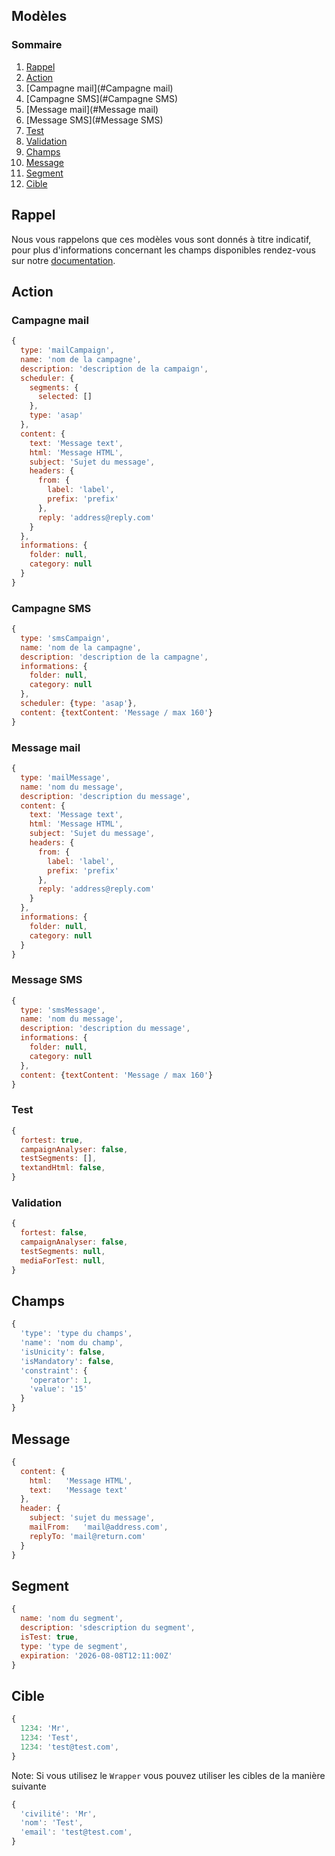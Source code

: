 ## Modèles

### Sommaire

1. [Rappel](#Rappel)
1. [Action](#Action)
  1. [Campagne mail](#Campagne mail)
  1. [Campagne SMS](#Campagne SMS)
  1. [Message mail](#Message mail)
  1. [Message SMS](#Message SMS)
  1. [Test](#Test)
  1. [Validation](#Validation)
1. [Champs](#Champs)
1. [Message](#Message)
1. [Segment](#Segment)
1. [Cible](#Cible)

## Rappel

Nous vous rappelons que ces modèles vous sont donnés à titre indicatif, pour plus d'informations concernant les champs disponibles rendez-vous sur notre [documentation](http://v8.mailperformance.com/doc/).

## Action

### Campagne mail
```javascript
{
  type: 'mailCampaign',
  name: 'nom de la campagne',
  description: 'description de la campaign',
  scheduler: {
    segments: {
      selected: []
    },
    type: 'asap'
  },
  content: {
    text: 'Message text',
    html: 'Message HTML',
    subject: 'Sujet du message',
    headers: {
      from: {
        label: 'label',
        prefix: 'prefix'
      },
      reply: 'address@reply.com'
    }
  },
  informations: {
    folder: null,
    category: null
  }
}
```
### Campagne SMS
```javascript
{
  type: 'smsCampaign',
  name: 'nom de la campagne',
  description: 'description de la campagne',
  informations: {
    folder: null,
    category: null
  },
  scheduler: {type: 'asap'},
  content: {textContent: 'Message / max 160'}
}
```
### Message mail
```javascript
{
  type: 'mailMessage',
  name: 'nom du message',
  description: 'description du message',
  content: {
    text: 'Message text',
    html: 'Message HTML',
    subject: 'Sujet du message',
    headers: {
      from: {
        label: 'label',
        prefix: 'prefix'
      },
      reply: 'address@reply.com'
    }
  },
  informations: {
    folder: null,
    category: null
  }
}
```
### Message SMS
```javascript
{
  type: 'smsMessage',
  name: 'nom du message',
  description: 'description du message',
  informations: {
    folder: null,
    category: null
  },
  content: {textContent: 'Message / max 160'}
}
```
### Test
```javascript
{
  fortest: true,
  campaignAnalyser: false,
  testSegments: [],
  textandHtml: false,
}
```
### Validation
```javascript
{
  fortest: false,
  campaignAnalyser: false,
  testSegments: null,
  mediaForTest: null,
}
```

## Champs
```javascript
{
  'type': 'type du champs',
  'name': 'nom du champ',
  'isUnicity': false,
  'isMandatory': false,
  'constraint': {
    'operator': 1,
    'value': '15'
  }
}
```
## Message
```javascript
{
  content: {
    html:	'Message HTML',
    text:	'Message text'
  },
  header: {
    subject: 'sujet du message',
    mailFrom:	'mail@address.com',
    replyTo: 'mail@return.com'
  }
}
```
## Segment
```javascript
{
  name: 'nom du segment',
  description: 'sdescription du segment',
  isTest: true,
  type: 'type de segment',
  expiration: '2026-08-08T12:11:00Z'
}
```
## Cible
```javascript
{
  1234: 'Mr',
  1234: 'Test',
  1234: 'test@test.com',
}
```

Note: Si vous utilisez le `Wrapper` vous pouvez utiliser les cibles de la manière suivante
```javascript
{
  'civilité': 'Mr',
  'nom': 'Test',
  'email': 'test@test.com',
}
```
